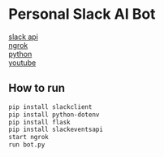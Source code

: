 # Personal Slack AI Bot

[slack api](https://api.slack.com/)<br/>
[ngrok](https://ngrok.com/)<br/>
[python](https://www.python.org/downloads/)<br/>
[youtube](https://www.youtube.com/watch?v=KJ5bFv-IRFM&list=PLzMcBGfZo4-kqyzTzJWCV6lyK-ZMYECDc&index=2)<br/>

## How to run
```bash
pip install slackclient
pip install python-dotenv
pip install flask
pip install slackeventsapi
start ngrok
run bot.py
```

